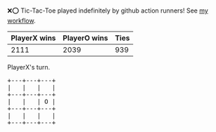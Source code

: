 :x::o: Tic-Tac-Toe played indefinitely by github action runners! See [my workflow](.github/workflows/play.yaml).

|PlayerX wins|PlayerO wins|Ties|
|-|-|-|
|2111|2039|939|

PlayerX's turn.

<pre>
+---+---+---+
|   |   |   |
+---+---+---+
|   |   | O |
+---+---+---+
|   |   |   |
+---+---+---+
</pre>